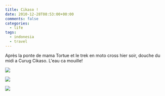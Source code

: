 ```yaml
---
title: Cikaso !
date: 2010-12-28T08:53:00+00:00
comments: false
categories:
  - life
tags:
  - indonesia
  - travel
---
```

Après la ponte de mama Tortue et le trek en moto cross hier soir, douche du midi a Curug Cikaso. L'eau ca mouille!

![](IMG00056-20101227-2054.jpg)

![](IMG00059-20101227-2238.jpg)

![](IMG01026-20101228-1252.jpg)